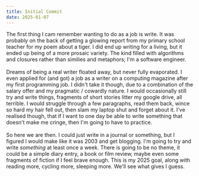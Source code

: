 ```yaml
---
title: Initial Commit
date: 2025-01-07
---
```


The first thing I cam remember wanting to do as a job is write. 
It was probably on the back of getting a glowing report from my primary school teacher for my poem about a tiger.
I did end up writing for a living, but it ended up being of a more prosaic variety. 
The kind filled with algorithms and closures rather than similies and metaphors; I'm a software engineer.
<br/>
<br/>
Dreams of being a real writer floated away, but never fully evaporated.
I even applied for (and got) a job as a writer on a computing magazine after my first programming job.
I didn't take it though, due to a combination of the salary offer and my pragmatic / cowardly nature.
I would occasionally still try and write things, fragments of short stories litter my google drive, all terrible.
I would struggle through a few paragraphs, read them back, wince so hard my hair fell out, then slam my laptop shut and forget about it.
I've realised though, that if I want to one day be able to write something that doesn't make me cringe, then I'm going to have to practice.
<br/>
<br/>
So here we are then. I could just write in a journal or something, but I figured I would make like it was 2003 and get blogging.
I'm going to try and write _something_ at least once a week.
There is going to be no theme, it could be a simple diary entry, a book or film review, maybe even some fragments of fiction if I feel brave enough.
This is my 2025 goal, along with reading more, cycling more, sleeping more. We'll see what gives I guess.
<br/>
<br/>
